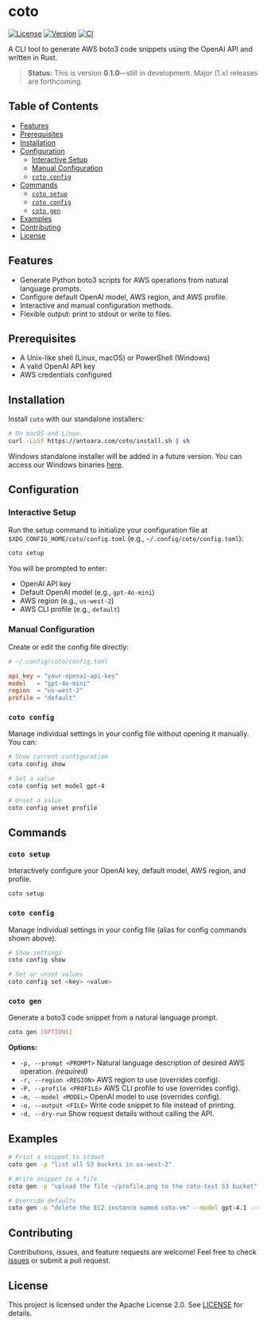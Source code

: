 # coto

[![License](https://img.shields.io/badge/license-Apache_2.0-blue.svg)](LICENSE)
[![Version](https://img.shields.io/github/v/release/arandito/coto)](https://github.com/arandito/coto/releases)
[![CI](https://github.com/arandito/coto/actions/workflows/build.yml/badge.svg)](https://github.com/arandito/coto/actions)

A CLI tool to generate AWS boto3 code snippets using the OpenAI API and written in Rust.

> **Status:** This is version **0.1.0**—still in development. Major (1.x) releases are forthcoming.

## Table of Contents

- [Features](#features)
- [Prerequisites](#prerequisites)
- [Installation](#installation)
- [Configuration](#configuration)
  - [Interactive Setup](#interactive-setup)
  - [Manual Configuration](#manual-configuration)
  - [`coto config`](#coto-config)
- [Commands](#commands)
  - [`coto setup`](#coto-setup)
  - [`coto config`](#coto-config)
  - [`coto gen`](#coto-gen)
- [Examples](#examples)
- [Contributing](#contributing)
- [License](#license)

## Features

- Generate Python boto3 scripts for AWS operations from natural language prompts.
- Configure default OpenAI model, AWS region, and AWS profile.
- Interactive and manual configuration methods.
- Flexible output: print to stdout or write to files.

## Prerequisites

- A Unix-like shell (Linux, macOS) or PowerShell (Windows)
- A valid OpenAI API key
- AWS credentials configured

## Installation

Install `coto` with our standalone installers:

```bash
# On macOS and Linux.
curl -LsSf https://antoara.com/coto/install.sh | sh
```

Windows standalone installer will be added in a future version. You can access our Windows binaries [here](https://github.com/arandito/coto/releases).

## Configuration

### Interactive Setup

Run the setup command to initialize your configuration file at `$XDG_CONFIG_HOME/coto/config.toml` (e.g., `~/.config/coto/config.toml`):

```bash
coto setup
```

You will be prompted to enter:

- OpenAI API key
- Default OpenAI model (e.g., `gpt-4o-mini`)
- AWS region (e.g., `us-west-2`)
- AWS CLI profile (e.g., `default`)

### Manual Configuration

Create or edit the config file directly:

```toml
# ~/.config/coto/config.toml

api_key = "your-openai-api-key"
model   = "gpt-4o-mini"
region  = "us-west-2"
profile = "default"
```

### `coto config`

Manage individual settings in your config file without opening it manually. You can:

```bash
# Show current configuration
coto config show

# Set a value
coto config set model gpt-4

# Unset a value
coto config unset profile
```

## Commands

### `coto setup`

Interactively configure your OpenAI key, default model, AWS region, and profile.

```bash
coto setup
```

### `coto config`

Manage individual settings in your config file (alias for config commands shown above).

```bash
# Show settings
coto config show

# Set or unset values
coto config set <key> <value>
```

### `coto gen`

Generate a boto3 code snippet from a natural language prompt.

```bash
coto gen [OPTIONS]
```

**Options:**

- `-p, --prompt <PROMPT>` Natural language description of desired AWS operation. _(required)_
- `-r, --region <REGION>` AWS region to use (overrides config).
- `-P, --profile <PROFILE>` AWS CLI profile to use (overrides config).
- `-m, --model <MODEL>` OpenAI model to use (overrides config).
- `-o, --output <FILE>` Write code snippet to file instead of printing.
- `-d, --dry-run` Show request details without calling the API.

## Examples

```bash
# Print a snippet to stdout
coto gen -p "list all S3 buckets in us-west-2"

# Write snippet to a file
coto gen -p "upload the file ~/profile.png to the coto-test S3 bucket" -o upload.py

# Override defaults
coto gen -p "delete the EC2 instance named coto-vm" --model gpt-4.1 --region us-east-1 --profile myprofile
```

## Contributing

Contributions, issues, and feature requests are welcome!
Feel free to check [issues](https://github.com/arandito/coto/issues) or submit a pull request.

## License

This project is licensed under the Apache License 2.0. See [LICENSE](LICENSE) for details.
